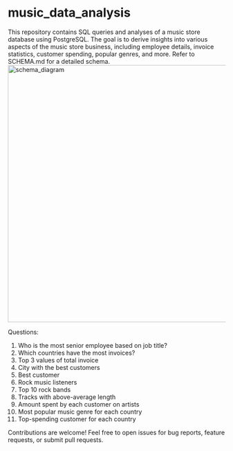 # music_data_analysis
This repository contains SQL queries and analyses of a music store database using PostgreSQL. The goal is to derive insights into various aspects of the music store business, including employee details, invoice statistics, customer spending, popular genres, and more.
Refer to SCHEMA.md for a detailed schema.
<img width="594" alt="schema_diagram" src="https://github.com/Monikasharma2022/music_data_analysis/assets/104423607/fd54711e-8e6c-4e5e-94bf-cf35cd667ed8">

Questions:
1. Who is the most senior employee based on job title?
2. Which countries have the most invoices?
3. Top 3 values of total invoice
4. City with the best customers
5. Best customer
6. Rock music listeners
7. Top 10 rock bands
8. Tracks with above-average length
9. Amount spent by each customer on artists
10. Most popular music genre for each country
11. Top-spending customer for each country


Contributions are welcome! Feel free to open issues for bug reports, feature requests, or submit pull requests.
